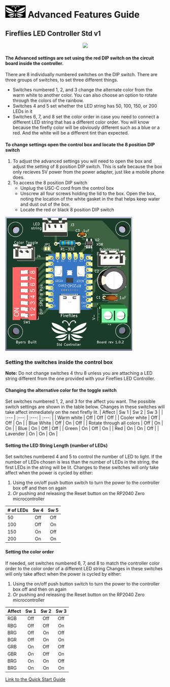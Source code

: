 # <img src="../assets/Firefly_basic_logo.png" width="64">  Advanced Features Guide
## Fireflies LED Controller Std v1
<p align="center">

<img src="/assets/Fireflies_open_box_w_logo.png" width="500">
</p>

#### The Advanced settings are set using the red DIP switch on the circuit board inside the controller.
There are 8 individually numbered switches on the DIP switch.  There are three groups of switches, to set three different things.
  * Switches numbered 1, 2, and 3 change the alternate color from the warm white to another color. You can also choose an option to rotate through the colors of the rainbow.
  * Switches 4 and 5 set whether the LED string has 50, 100, 150, or 200 LEDs in it
  * Switches 6, 7, and 8 set the color order in case you need to connect a different LED string that has a different color order.  You will know because the firefly color will be obviously different such as a blue or a red. And the white will be a different tint than expected.

#### To change settings open the control box and locate the 8 position DIP switch
1. To adjust the advanced settings you will need to open the box and adjust the setting of 8 position DIP switch. This is safe because the box only recieves 5V power from the power adapter, just like a mobile phone does.
2. To access the 8 position DIP switch
    * Unplug the USC-C cord from the control box
    * Unscrew all four screws holding the lid to the box.  Open the box, noting the location of the white gasket in the that helps keep water and dust out of the box.
    * Locate the red or black 8 position DIP switch

<img src="../assets/Fireflies_std_v1_0_2.png" width="400">
 
### Setting the switches inside the control box

**Note:** Do not change switches 4 thru 8 unless you are attaching a LED string different from the one provided with your Fireflies LED Controller.

#### Changing the alternative color for the toggle switch
Set switches numbered 1, 2, and 3 for the affect you want.  The possible switch settings are shown in the table below.
Changes in these switches will take affect immediately on the next firefly lit.
| Affect | Sw 1  |  Sw 2 | Sw 3 |
| :--- | :---: | :---: | :---: |
| Warm white | Off | Off | Off |
| Cooler white | Off | Off | On |
| Blue White | Off | On | Off |
| Rotate through all colors | Off | On | On |
| Blue | On | Off | Off |
| Green | On | Off | On |
| Red | On | On | Off |
| Lavender | On | On | On |

#### Setting the LED String Length (number of LEDs)
Set switches numbered 4 and 5 to control the number of LED to light.  If the number of LEDs chosen is less than the number of LEDs in the string, the first LEDs in the string will be lit.
Changes to these switches will only take affect when the power is cycled by either:
  1. Using the on/off push button switch to turn the power to the controller box off and then on again
  2. *Or* pushing and releasing the Reset button on the RP2040 Zero microcontroller
     
| # of LEDs | Sw 4  |  Sw 5 | 
| :--- | :---: | :---: |
| 50 | Off | Off |
| 100 | Off | On |
| 150 | On | Off |
| 200 | On | On |

#### Setting the color order
If needed, set switches numbered 6, 7, and 8 to match the controller color order to the color order of a different LED string
Changes in these switches will only take affect when the power is cycled by either:
  1. Using the on/off push button switch to turn the power to the controller box off and then on again
  2. *Or* pushing and releasing the Reset button on the RP2040 Zero microcontroller
     
| Affect | Sw 1  |  Sw 2 | Sw 3 |
| :--- | :---: | :---: | :---: |
| RGB | Off | Off | Off |
| RBG | Off | Off | On |
| BRG | Off | On | Off |
| BGR | Off | On | On |
| GRB | On | Off | Off |
| GBR | On | Off | On |
| BRG | On | On | Off |
| BRG | On | On | On |

[Link to the Quick Start Guide](./Fireflies_controller_std_v1.md)
